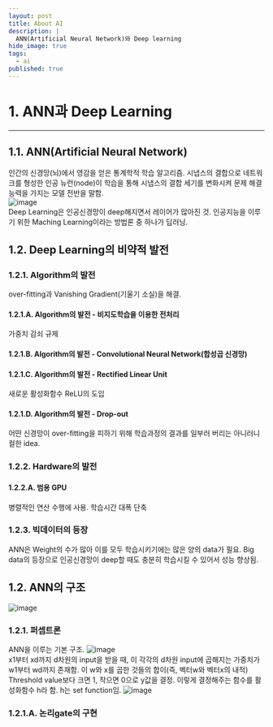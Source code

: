 ```yaml
---
layout: post
title: About AI
description: |
  ANN(Artificial Neural Network)와 Deep learning
hide_image: true
tags:
  - ai
published: true
---
```


# 1. ANN과 Deep Learning
* * *

## 1.1. ANN(Artificial Neural Network)
인간의 신경망(뇌)에서 영감을 얻은 통계학적 학습 알고리즘. 시냅스의 결합으로 네트워크를 형성한 인공 뉴런(node)이 학습을 통해
시냅스의 결합 세기를 변화시켜 문제 해결 능력을 가지는 모델 전반을 말함.   
![image](https://user-images.githubusercontent.com/69246778/128827637-e74578b6-b35f-458a-81cb-6e5ebe487520.png)   
Deep Learning은 인공신경망이 deep해지면서 레이어가 많아진 것. 인공지능을 이루기 위한 Maching Learning이라는 방법론 중 하나가 딥러닝.
   
## 1.2. Deep Learning의 비약적 발전

### 1.2.1. Algorithm의 발전
over-fitting과 Vanishing Gradient(기울기 소실)을 해결. 

#### 1.2.1.A. Algorithm의 발전 - 비지도학습을 이용한 전처리
가중치 감쇠 규제
#### 1.2.1.B. Algorithm의 발전 - Convolutional Neural Network(합성곱 신경망)
#### 1.2.1.C. Algorithm의 발전 - Rectified Linear Unit
새로운 활성화함수 ReLU의 도입
#### 1.2.1.D. Algorithm의 발전 - Drop-out
어떤 신경망이 over-fitting을 피하기 위해 학습과정의 결과를 일부러 버리는 아니러니컬한 idea.

### 1.2.2. Hardware의 발전
#### 1.2.2.A. 범용 GPU
병렬적인 연산 수행에 사용. 학습시간 대폭 단축

### 1.2.3. 빅데이터의 등장
ANN은 Weight의 수가 많아 이를 모두 학습시키기에는 많은 양의 data가 필요. Big data의 등장으로 인공신경망이 deep할 때도 충분히 학습시킬 수
있어서 성능 향상됨.

## 1.2. ANN의 구조
![image](https://user-images.githubusercontent.com/69246778/128829602-13a7ba4a-02cc-4c98-99b4-b0c2f6d41f2c.png)

### 1.2.1. 퍼셉트론
ANN을 이루는 기본 구조.
![image](https://user-images.githubusercontent.com/69246778/128829953-054dd8e4-ac24-4fb0-b9e7-bc2b8bd5f5a0.png)   
x1부터 xd까지 d차원의 input을 받을 때, 이 각각의 d차원 input에 곱해지는 가중치가 w1부터 wd까지 존재함.
이 w와 x를 곱한 것들의 합이(즉, 벡터w와 벡터x의 내적) Threshold value보다 크면 1, 작으면 0으로 y값을 결정.
이렇게 결정해주는 함수를 활성화함수 h라 함. h는 set function임.
![image](https://user-images.githubusercontent.com/69246778/128831273-22eea691-0cd3-4721-a956-e2146604c578.png)

### 1.2.1.A. 논리gate의 구현



